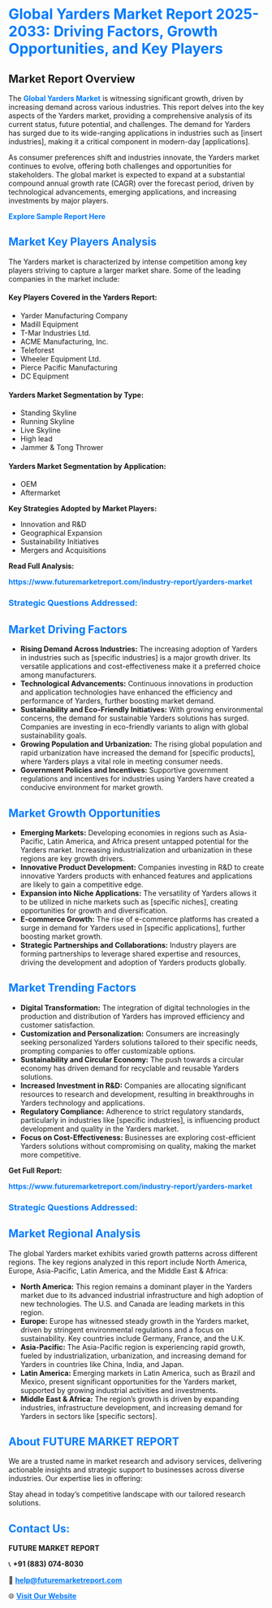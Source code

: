 <h1 style="color: #007BFF;">Global Yarders Market Report 2025-2033: Driving Factors, Growth Opportunities, and Key Players</h1>

<section id="overview">
<h2>Market Report Overview</h2>
<p>The <a href="https://www.futuremarketreport.com/industry-report/yarders-market" style="color: #007BFF; text-decoration: none;"><strong>Global Yarders Market</strong></a> is witnessing significant growth, driven by increasing demand across various industries. This report delves into the key aspects of the Yarders market, providing a comprehensive analysis of its current status, future potential, and challenges. The demand for Yarders has surged due to its wide-ranging applications in industries such as [insert industries], making it a critical component in modern-day [applications].</p>
<p>As consumer preferences shift and industries innovate, the Yarders market continues to evolve, offering both challenges and opportunities for stakeholders. The global market is expected to expand at a substantial compound annual growth rate (CAGR) over the forecast period, driven by technological advancements, emerging applications, and increasing investments by major players.</p>
</section>

<section id="overview">
<p><a href="https://www.futuremarketreport.com/request-sample/reportId=91730" style="color: #007BFF; text-decoration: none;"><strong>Explore Sample Report Here</strong></a></p>
</section>

<section id="key-players">
<h2 style="color: #007BFF;">Market Key Players Analysis</h2>
<p>The Yarders market is characterized by intense competition among key players striving to capture a larger market share. Some of the leading companies in the market include:</p>
<h4>Key Players Covered in the Yarders Report:</h4>
<ul><li>Yarder Manufacturing Company</li><li>Madill Equipment</li><li>T-Mar Industries Ltd.</li><li>ACME Manufacturing, Inc.</li><li>Teleforest</li><li>Wheeler Equipment Ltd.</li><li>Pierce Pacific Manufacturing</li><li>DC Equipment</li></ul>
<h4>Yarders Market Segmentation by Type:</h4>
<ul><li>Standing Skyline</li><li>Running Skyline</li><li>Live Skyline</li><li>High lead</li><li>Jammer &amp; Tong Thrower</li></ul>

<h4>Yarders Market Segmentation by Application:</h4>
<ul><li>OEM</li><li>Aftermarket</li></ul>
<p><strong>Key Strategies Adopted by Market Players:</strong></p>
<ul>
<li>Innovation and R&D</li>
<li>Geographical Expansion</li>
<li>Sustainability Initiatives</li>
<li>Mergers and Acquisitions</li>
</ul>
</section>

<section>
<p><strong>Read Full Analysis: </strong></p><a href="https://www.futuremarketreport.com/industry-report/yarders-market" style="color: #007BFF; text-decoration: none;"><strong>https://www.futuremarketreport.com/industry-report/yarders-market</strong></a>
<h3 style="color: #007BFF;">Strategic Questions Addressed:</h3>
</section>

<section id="driving-factors">
<h2 style="color: #007BFF;">Market Driving Factors</h2>
<ul>
<li><strong>Rising Demand Across Industries:</strong> The increasing adoption of Yarders in industries such as [specific industries] is a major growth driver. Its versatile applications and cost-effectiveness make it a preferred choice among manufacturers.</li>
<li><strong>Technological Advancements:</strong> Continuous innovations in production and application technologies have enhanced the efficiency and performance of Yarders, further boosting market demand.</li>
<li><strong>Sustainability and Eco-Friendly Initiatives:</strong> With growing environmental concerns, the demand for sustainable Yarders solutions has surged. Companies are investing in eco-friendly variants to align with global sustainability goals.</li>
<li><strong>Growing Population and Urbanization:</strong> The rising global population and rapid urbanization have increased the demand for [specific products], where Yarders plays a vital role in meeting consumer needs.</li>
<li><strong>Government Policies and Incentives:</strong> Supportive government regulations and incentives for industries using Yarders have created a conducive environment for market growth.</li>
</ul>
</section>

<section id="growth-opportunities">
<h2 style="color: #007BFF;">Market Growth Opportunities</h2>
<ul>
<li><strong>Emerging Markets:</strong> Developing economies in regions such as Asia-Pacific, Latin America, and Africa present untapped potential for the Yarders market. Increasing industrialization and urbanization in these regions are key growth drivers.</li>
<li><strong>Innovative Product Development:</strong> Companies investing in R&D to create innovative Yarders products with enhanced features and applications are likely to gain a competitive edge.</li>
<li><strong>Expansion into Niche Applications:</strong> The versatility of Yarders allows it to be utilized in niche markets such as [specific niches], creating opportunities for growth and diversification.</li>
<li><strong>E-commerce Growth:</strong> The rise of e-commerce platforms has created a surge in demand for Yarders used in [specific applications], further boosting market growth.</li>
<li><strong>Strategic Partnerships and Collaborations:</strong> Industry players are forming partnerships to leverage shared expertise and resources, driving the development and adoption of Yarders products globally.</li>
</ul>
</section>

<section id="trending-factors">
<h2 style="color: #007BFF;">Market Trending Factors</h2>
<ul>
<li><strong>Digital Transformation:</strong> The integration of digital technologies in the production and distribution of Yarders has improved efficiency and customer satisfaction.</li>
<li><strong>Customization and Personalization:</strong> Consumers are increasingly seeking personalized Yarders solutions tailored to their specific needs, prompting companies to offer customizable options.</li>
<li><strong>Sustainability and Circular Economy:</strong> The push towards a circular economy has driven demand for recyclable and reusable Yarders solutions.</li>
<li><strong>Increased Investment in R&D:</strong> Companies are allocating significant resources to research and development, resulting in breakthroughs in Yarders technology and applications.</li>
<li><strong>Regulatory Compliance:</strong> Adherence to strict regulatory standards, particularly in industries like [specific industries], is influencing product development and quality in the Yarders market.</li>
<li><strong>Focus on Cost-Effectiveness:</strong> Businesses are exploring cost-efficient Yarders solutions without compromising on quality, making the market more competitive.</li>
</ul>
</section>

<section>
<p><strong>Get Full Report: </strong></p><a href="https://www.futuremarketreport.com/industry-report/yarders-market" style="color: #007BFF; text-decoration: none;"><strong>https://www.futuremarketreport.com/industry-report/yarders-market</strong></a>
<h3 style="color: #007BFF;">Strategic Questions Addressed:</h3>
</section>


<section id="regional-analysis">
<h2 style="color: #007BFF;">Market Regional Analysis</h2>
<p>The global Yarders market exhibits varied growth patterns across different regions. The key regions analyzed in this report include North America, Europe, Asia-Pacific, Latin America, and the Middle East & Africa:</p>
<ul>
<li><strong>North America:</strong> This region remains a dominant player in the Yarders market due to its advanced industrial infrastructure and high adoption of new technologies. The U.S. and Canada are leading markets in this region.</li>
<li><strong>Europe:</strong> Europe has witnessed steady growth in the Yarders market, driven by stringent environmental regulations and a focus on sustainability. Key countries include Germany, France, and the U.K.</li>
<li><strong>Asia-Pacific:</strong> The Asia-Pacific region is experiencing rapid growth, fueled by industrialization, urbanization, and increasing demand for Yarders in countries like China, India, and Japan.</li>
<li><strong>Latin America:</strong> Emerging markets in Latin America, such as Brazil and Mexico, present significant opportunities for the Yarders market, supported by growing industrial activities and investments.</li>
<li><strong>Middle East & Africa:</strong> The region’s growth is driven by expanding industries, infrastructure development, and increasing demand for Yarders in sectors like [specific sectors].</li>
</ul>
</section>

<footer>
<h2 style="color: #007BFF;">About FUTURE MARKET REPORT</h2>
<p>We are a trusted name in market research and advisory services, delivering actionable insights and strategic support to businesses across diverse industries. Our expertise lies in offering:</p>

<p>Stay ahead in today’s competitive landscape with our tailored research solutions.</p>

<h2 style="color: #007BFF;">Contact Us:</h2>
<p><strong>FUTURE MARKET REPORT</strong></p>
<p>📞 <strong>+91 (883) 074-8030</strong></p>
<p>📧 <strong><a href="mailto:help@futuremarketreport.com" style="color: #007BFF;">help@futuremarketreport.com</a></strong></p>
<p>🌐 <strong><a href="https://www.futuremarketreport.com/" style="color: #007BFF;">Visit Our Website</a></strong></p>
</footer>